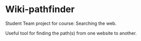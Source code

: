 # Wiki-pathfinder

Student Team project for course: Searching the web.

Useful tool for finding the path(s) from one website to another.
